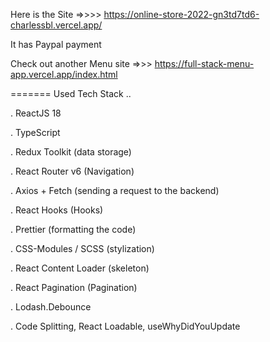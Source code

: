 Here is the Site =>>>> https://online-store-2022-gn3td7td6-charlessbl.vercel.app/

It has Paypal payment

Check out another Menu site =>>> https://full-stack-menu-app.vercel.app/index.html

======= Used Tech Stack
..

. ReactJS 18

. TypeScript

. Redux Toolkit (data storage)

. React Router v6 (Navigation)

. Axios + Fetch (sending a request to the backend)

. React Hooks (Hooks)

. Prettier (formatting the code)

. CSS-Modules / SCSS (stylization)

. React Content Loader (skeleton)

. React Pagination (Pagination)

. Lodash.Debounce

. Code Splitting, React Loadable, useWhyDidYouUpdate
